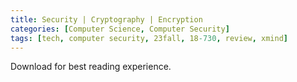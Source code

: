 ```yaml
---
title: Security | Cryptography | Encryption
categories: [Computer Science, Computer Security]
tags: [tech, computer security, 23fall, 18-730, review, xmind]
---
```


Download for best reading experience.

<object data="{{ site.baseurl }}/assets/pdf/23fall-midterm/18730-encryption.pdf" type="application/pdf" width="100%" height="1000px">
</object>
